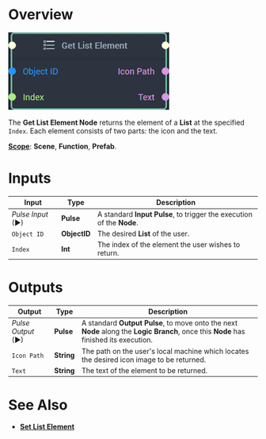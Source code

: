 # Overview

![The Get List Element Node.](../../../.gitbook/assets/getlistelementnode20241.png)

The **Get List Element Node** returns the element of a **List** at the specified `Index`. Each element consists of two parts: the icon and the text. 

[**Scope**](../../overview.md#scopes): **Scene**, **Function**, **Prefab**.


# Inputs

|Input|Type|Description|
|---|---|---|
|*Pulse Input* (►)|**Pulse**|A standard **Input Pulse**, to trigger the execution of the **Node**.|
|`Object ID`|**ObjectID**|The desired **List** of the user.|
|`Index`|**Int**|The index of the element the user wishes to return.|

# Outputs

|Output|Type|Description|
|---|---|---|
|*Pulse Output* (►)|**Pulse**|A standard **Output Pulse**, to move onto the next **Node** along the **Logic Branch**, once this **Node** has finished its execution.|
|`Icon Path`|**String**|The path on the user's local machine which locates the desired icon image to be returned.|
|`Text`|**String**|The text of the element to be returned.|

# See Also

* [**Set List Element**](setlistelement.md)

